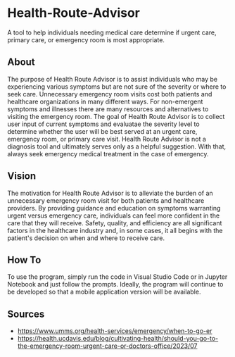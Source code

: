# Health-Route-Advisor
A tool to help individuals needing medical care determine if urgent care, primary care, or emergency room is most appropriate.

## **About**
The purpose of Health Route Advisor is to assist individuals who may be experiencing various symptoms but are not sure of the severity or where to seek care. Unnecessary emergency room visits cost both patients and healthcare organizations in many different ways. For non-emergent symptoms and illnesses there are many resources and alternatives to visiting the emergency room. The goal of Health Route Advisor is to collect user input of current symptoms and evaluatae the severity level to determine whether the user will be best served at an urgent care, emergency room, or primary care visit. Health Route Advisor is not a diagnosis tool and ultimately serves only as a helpful suggestion. With that, always seek emergency medical treatment in the case of emergency.

## **Vision**
The motivation for Health Route Advisor is to alleviate the burden of an unnecessary emergency room visit for both patients and healthcare providers. By providing guidance and education on symptoms warranting urgent versus emergency care, individuals can feel more confident in the care that they will receive. Safety, quality, and efficiency are all significant factors in the healthcare industry and, in some cases, it all begins with the patient's decision on when and where to receive care.  

## **How To**
To use the program, simply run the code in Visual Studio Code or in Jupyter Notebook and just follow the prompts. Ideally, the program will continue to be developed so that a mobile application version will be available.

## **Sources**
- https://www.umms.org/health-services/emergency/when-to-go-er
- https://health.ucdavis.edu/blog/cultivating-health/should-you-go-to-the-emergency-room-urgent-care-or-doctors-office/2023/07
